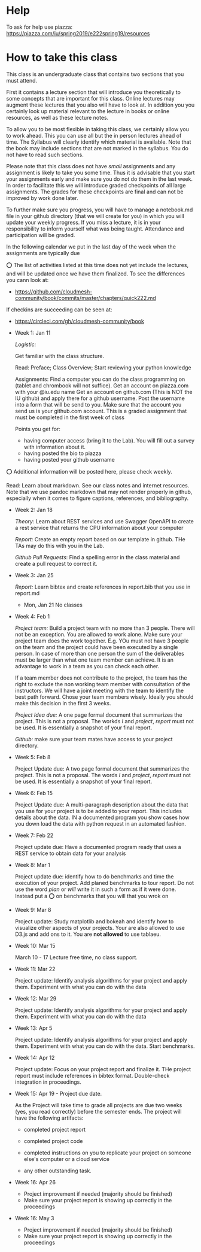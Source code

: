 # Help

To ask for help use piazza: <https://piazza.com/iu/spring2019/e222spring19/resources>

# How to take this class

This class is an undergraduate class that contains two sections that
you must attend.

First it contains a lecture section that will introduce you
theoretically to some concepts that are important for this class.
Online lectures may augment these lectures that you also will have to
look at. In addition you you certainly look up material relevant to
the lecture in books or online resources, as well as these lecture
notes.

To allow you to be most flexible in taking this class, we certainly
allow you to work ahead. This you can use all but the in person
lectures ahead of time. The Syllabus will clearly identify which
material is available.  Note that the book may include sections that
are not marked in the syllabus. You do not have to read such sections.

Please note that this class does not have *small* assignments and any
assignment is likely to take you some time. Thus it is advisable that
you start your assignments early and make sure you do not do them in
the last week. In order to facilitate this we will introduce graded
checkpoints of all large assignments. The grades for these checkpoints
are final and can not be improved by work done later.

To further make sure you progress, you will have to manage a
notebook.md file in your github directory (that we will create for
you) in which you will update your weekly progress. If you miss a
lecture, it is in your responsibility to inform yourself what was
being taught. Attendance and participation will be graded.

In the following calendar we put in the last day of the week 
when the assignments are typically due

:o: The list of activities listed at this time does not yet include
the lectures, and will be updated once we have them finalized.
To see the differences you cann look at:

* <https://github.com/cloudmesh-community/book/commits/master/chapters/quick222.md>

If checkins are succeeding can be seen at:

* <https://circleci.com/gh/cloudmesh-community/book>

* Week 1: Jan 11

   *Logistic:*
   
   Get familiar with the class structure. 
   
   Read: Preface; Class Overview; Start reviewing your python
   knowledge
   
   Assignments: Find a computer you can do the class programming on
   (tablet and chrombook will not suffice).  Get an account on
   piazza.com with your @iu.edu name Get an account on github.com
   (This is NOT the IU github) and apply there for a github
   username. Post the username into a form that will be send to
   you. Make sure that the account you send us is your github.com
   account. This is a graded assignment that must be completed in the
   first week of class
   
   Points you get for:
   
   * having computer access (bring it to the Lab).  You will fill out
     a survey with information about it.
   * having posted the bio to piazza
   * having posted your github username
   
:o: Additional information will be posted here, please check weekly.

   Read: Learn about markdown. See our class notes and internet
   resources.  Note that we use pandoc markdown that may not render
   properly in github, especially when it comes to figure captions,
   references, and bibliography.
    
* Week 2: Jan 18

  *Theory:* Learn about REST services and use Swagger OpenAPI to
  create a rest service that returns the CPU information about your
  computer
  
  *Report:* Create an empty report based on our template in
  github. THe TAs may do this with you in the Lab.
  
  *Github Pull Requests*: Find a spelling error in the class material
  and create a pull request to correct it.
  
* Week 3: Jan 25

  *Report:* Learn bibtex and create references in report.bib that you
   use in report.md
  
  * Mon, Jan 21 No classes
  
* Week 4: Feb 1

  *Project team:* Build a project team with no more than 3
  people. There will not be an exception.  You are allowed to work
  alone. Make sure your project team does the work together.  E.g. YOu
  must not have 3 people on the team and the project could have been
  executed by a single person. In case of more than one person the sum
  of the deliverables must be larger than what one team member can
  achieve. It is an advantage to work in a team as you can check each
  other.
  
  If a team member does not contribute to the project, the team has
  the right to exclude the non working team member with consultation
  of the instructors. We will have a joint meeting with the team to
  identify the best path forward. Chose your team members wisely.
  Ideally you should make this decision in the first 3 weeks.
  
  *Project Idea due:* A one page formal document that summarizes the
  project.  This is not a proposal. The workds *I* and *project*,
  *report* must not be used.  It is essentially a snapshot of your
  final report.
  
  *Github:* make sure your team mates have access to your project
   directory.
  
* Week 5: Feb 8

  Project Update due: A two page formal document that summarizes the
  project.  This is not a proposal. The words *I* and *project*,
  *report* must not be used.  It is essentially a snapshot of your
  final report.
  
* Week 6: Feb 15

  Project Update due: A multi-paragraph description about the data
  that you use for your project is to be added to your report. This
  includes details about the data. IN a documented program you show
  cases how you down load the data with python request in an automated
  fashion.
    
* Week 7: Feb 22

  Project update due: Have a documented program ready that uses a REST
  service to obtain data for your analysis
  
* Week 8: Mar 1

  Project update due: identify how to do benchmarks and time the
  execution of your project. Add planed benchmarks to tour report. Do
  not use the word *plan* or *will* write it in such a form as if it
  were done. Instead put a :o: on benchmarks that you will that you
  wrok on
  
* Week 9: Mar 8
  
  Project update: Study matplotlib and bokeah and identify how to
  visualize other aspects of your projects. Your are also allowed to
  use D3.js and add ons to it.  You are **not allowed** to use tablaeu.
  
* Week 10: Mar 15

  March 10 - 17 Lecture free time, no class support. 
  
* Week 11: Mar 22

  Project update: Identify analysis algorithms for your project and
  apply them.  Experiment with what you can do with the data
  
* Week 12: Mar 29

  Project update: Identify analysis algorithms for your project and
  apply them.  Experiment with what you can do with the data
  
* Week 13: Apr 5

  Project update: Identify analysis algorithms for your project and
  apply them.  Experiment with what you can do with the data. Start
  benchmarks.
  
* Week 14: Apr 12

  Project update: Focus on your project report and finalize it. THe
  project report must include references in bibtex
  format. Double-check integration in proceedings.
  
* Week 15: Apr 19 - Project due date.

     As the Project will take time to grade all projects are due two
     weeks (yes, you read correctly) before the semester ends.  The
     project will have the following artifacts:
     
     * completed project report
     * completed project code
     * completed instructions on you to replicate your project on
       someone else's computer or a cloud service
       
     * any other outstanding task.

* Week 16: Apr 26

  * Project improvement if needed (majority should be finished)
  * Make sure your project report is showing up correctly in the proceedings
  
* Week 16: May 3

  * Project improvement if needed (majority should be finished)
  * Make sure your project report is showing up correctly in the proceedings
  

